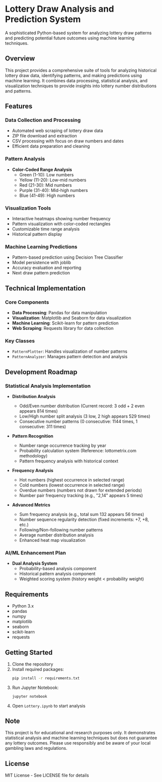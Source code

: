 # Lottery Draw Analysis and Prediction System

A sophisticated Python-based system for analyzing lottery draw patterns and predicting potential future outcomes using machine learning techniques.

## Overview

This project provides a comprehensive suite of tools for analyzing historical lottery draw data, identifying patterns, and making predictions using machine learning. It combines data processing, statistical analysis, and visualization techniques to provide insights into lottery number distributions and patterns.

## Features

### Data Collection and Processing
- Automated web scraping of lottery draw data
- ZIP file download and extraction
- CSV processing with focus on draw numbers and dates
- Efficient data preparation and cleaning

### Pattern Analysis
- **Color-Coded Range Analysis**
  - Green (1-10): Low numbers
  - Yellow (11-20): Low-mid numbers
  - Red (21-30): Mid numbers
  - Purple (31-40): Mid-high numbers
  - Blue (41-49): High numbers

### Visualization Tools
- Interactive heatmaps showing number frequency
- Pattern visualization with color-coded rectangles
- Customizable time range analysis
- Historical pattern display

### Machine Learning Predictions
- Pattern-based prediction using Decision Tree Classifier
- Model persistence with joblib
- Accuracy evaluation and reporting
- Next draw pattern prediction

## Technical Implementation

### Core Components
- **Data Processing**: Pandas for data manipulation
- **Visualization**: Matplotlib and Seaborn for data visualization
- **Machine Learning**: Scikit-learn for pattern prediction
- **Web Scraping**: Requests library for data collection

### Key Classes
- `PatternPlotter`: Handles visualization of number patterns
- `PatternAnalyzer`: Manages pattern detection and analysis

## Development Roadmap

### Statistical Analysis Implementation
- **Distribution Analysis**
  - Odd/Even number distribution (Current record: 3 odd + 2 even appears 814 times)
  - Low/High number split analysis (3 low, 2 high appears 529 times)
  - Consecutive number patterns (0 consecutive: 1144 times, 1 consecutive: 311 times)

- **Pattern Recognition**
  - Number range occurrence tracking by year
  - Probability calculation system (Reference: lottometrix.com methodology)
  - Pattern frequency analysis with historical context

- **Frequency Analysis**
  - Hot numbers (highest occurrence in selected range)
  - Cold numbers (lowest occurrence in selected range)
  - Overdue numbers (numbers not drawn for extended periods)
  - Number pair frequency tracking (e.g., "2,14" appears 5 times)

- **Advanced Metrics**
  - Sum frequency analysis (e.g., total sum 132 appears 56 times)
  - Number sequence regularity detection (fixed increments: +7, +8, etc.)
  - Following/Non-following number patterns
  - Average number distribution analysis
  - Enhanced heat map visualization

### AI/ML Enhancement Plan
- **Dual Analysis System**
  - Probability-based analysis component
  - Historical pattern analysis component
  - Weighted scoring system (history weight < probability weight)

## Requirements

- Python 3.x
- pandas
- numpy
- matplotlib
- seaborn
- scikit-learn
- requests

## Getting Started

1. Clone the repository
2. Install required packages:
   ```bash
   pip install -r requirements.txt
   ```
3. Run Jupyter Notebook:
   ```bash
   jupyter notebook
   ```
4. Open `Lottery.ipynb` to start analysis

## Note

This project is for educational and research purposes only. It demonstrates statistical analysis and machine learning techniques but does not guarantee any lottery outcomes. Please use responsibly and be aware of your local gambling laws and regulations.

## License

MIT License - See LICENSE file for details